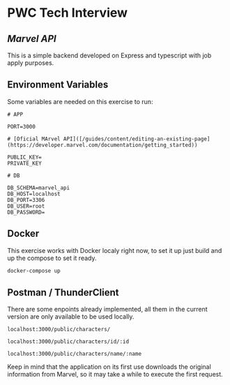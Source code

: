 # PWC Tech Interview
## _Marvel API_

This is a simple backend developed on Express and typescript with job apply purposes.

## Environment Variables

Some variables are needed on this exercise to run:

```
# APP

PORT=3000

# [Oficial MArvel API]([/guides/content/editing-an-existing-page](https://developer.marvel.com/documentation/getting_started))

PUBLIC_KEY=
PRIVATE_KEY

# DB

DB_SCHEMA=marvel_api
DB_HOST=localhost
DB_PORT=3306
DB_USER=root
DB_PASSWORD=

```

## Docker

This exercise works with Docker localy right now, to set it up just build and up the compose to set it ready.

```sh
docker-compose up
```

## Postman / ThunderClient

There are some enpoints already implemented, all them in the current version are only available to be used locally.

```http
localhost:3000/public/characters/
```

```http
localhost:3000/public/characters/id/:id
```

```http
localhost:3000/public/characters/name/:name
```

Keep in mind that the application on its first use downloads the original information from Marvel, so it may take a while to execute the first request.